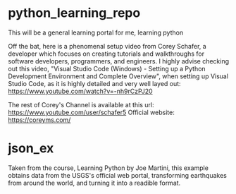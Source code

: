 # python_learning_repo

This will be a general learning portal for me, learning python

Off the bat, here is a phenomenal setup video from Corey Schafer, a developer which focuses on creating tutorials and walkthroughs for software developers, programmers, and engineers. I highly advise checking out this video, "Visual Studio Code (Windows) - Setting up a Python Development Environment and Complete Overview", when setting up Visual Studio Code, as it is highly detailed and very well layed out: https://www.youtube.com/watch?v=-nh9rCzPJ20

The rest of Corey's Channel is available at this url: https://www.youtube.com/user/schafer5
Official website: https://coreyms.com/


# json_ex
Taken from the course, Learning Python by Joe Martini, this example obtains data from the USGS's official web portal, transforming earthquakes from around the world, and turning it into a readible format.
